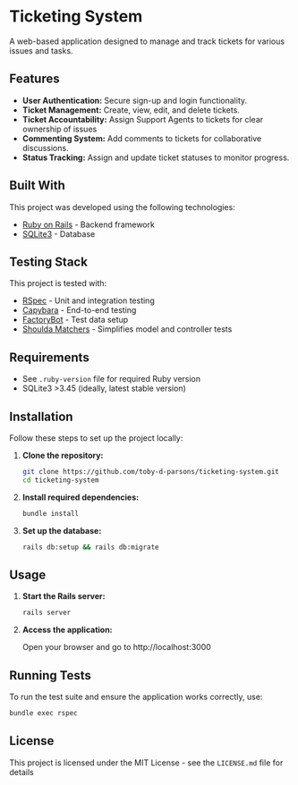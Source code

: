 # Ticketing System

A web-based application designed to manage and track tickets for various issues and tasks.

## Features

- **User Authentication:** Secure sign-up and login functionality.
- **Ticket Management:** Create, view, edit, and delete tickets.
- **Ticket Accountability:** Assign Support Agents to tickets for clear ownership of issues
- **Commenting System:** Add comments to tickets for collaborative discussions.
- **Status Tracking:** Assign and update ticket statuses to monitor progress.

## Built With

This project was developed using the following technologies:

* [Ruby on Rails](https://rubyonrails.org/) - Backend framework
* [SQLite3](https://www.sqlite.org/index.html) - Database

## Testing Stack

This project is tested with:

* [RSpec](https://rspec.info/) - Unit and integration testing
* [Capybara](https://teamcapybara.github.io/capybara/) - End-to-end testing
* [FactoryBot](https://github.com/thoughtbot/factory_bot) - Test data setup
* [Shoulda Matchers](https://github.com/thoughtbot/shoulda-matchers) - Simplifies model and controller tests

## Requirements

- See `.ruby-version` file for required Ruby version
- SQLite3 >3.45 (ideally, latest stable version)

## Installation

Follow these steps to set up the project locally:

1. **Clone the repository:**
    ``` bash
    git clone https://github.com/toby-d-parsons/ticketing-system.git
    cd ticketing-system
    ```
2. **Install required dependencies:**
    ``` bash
    bundle install
    ```
3. **Set up the database:**
    ``` bash
    rails db:setup && rails db:migrate
    ```

## Usage

1. **Start the Rails server:**
    ``` bash
    rails server
    ```
2. **Access the application:**

    Open your browser and go to http://localhost:3000

## Running Tests

To run the test suite and ensure the application works correctly, use:

``` bash
bundle exec rspec
```

## License

This project is licensed under the MIT License - see the `LICENSE.md` file for details
